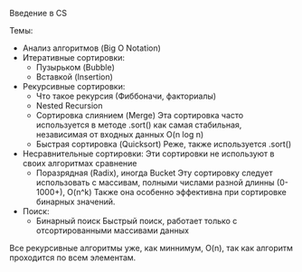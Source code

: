 Введение в CS

Темы: 
- Анализ алгоритмов (Big O Notation)
- Итеративные сортировки:
  - Пузырьком (Bubble)
  - Вставкой (Insertion)
- Рекурсивные сортировки:
  - Что такое рекурсия (Фиббоначи, факториалы)
  - Nested Recursion
  - Сортировка слиянием (Merge)
    Эта сортировка часто используется в методе .sort() как самая стабильная, независимая от входных данных O(n log n)
  - Быстрая сортировка (Quicksort)
    Реже, также используется .sort()
- Несравнительные сортировки:
  Эти сортировки не используют в своих алгоритмах сравнение
  - Поразрядная (Radix), иногда Bucket
    Эту сортировку следует использовать с массивам, полными числами разной длинны (0-1000+), O(n^k)
    Также она особенно эффективна при сортировке бинарных значений.
- Поиск:
  - Бинарный поиск
    Быстрый поиск, работает только с отсортированными массивами данных




Все рекурсивные алгоритмы уже, как миннимум, O(n), так как алгоритм проходится по всем элементам.



